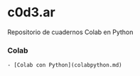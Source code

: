 # c0d3.ar

Repositorio de cuadernos Colab en Python

### Colab
```
- [Colab con Python](colabpython.md)
```

